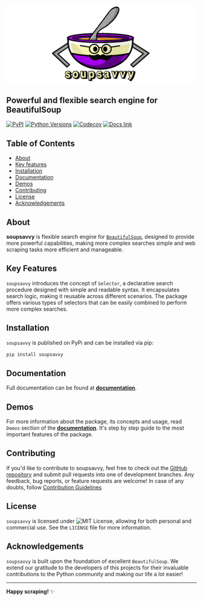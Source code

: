 ![soupsavvy](https://github.com/sewcio543/soupsavvy/blob/main/resources/logo.png?raw=true)
========

## Powerful and flexible search engine for BeautifulSoup

[![PyPI](https://img.shields.io/pypi/v/soupsavvy?color=orange)](https://pypi.org/project/soupsavvy/) [![Python Versions](https://img.shields.io/pypi/pyversions/soupsavvy)](https://www.python.org/) [![Codecov](https://codecov.io/gh/sewcio543/soupsavvy/graph/badge.svg?token=RZ51VS3QLB)](https://codecov.io/gh/sewcio543/soupsavvy) [![Docs link](https://img.shields.io/badge/docs-read-blue)](https://soupsavvy.readthedocs.io)

## Table of Contents

- [About](#about)
- [Key features](#key-features)
- [Installation](#installation)
- [Documentation](#documentation)
- [Demos](#demos)
- [Contributing](#contributing)
- [License](#license)
- [Acknowledgements](#acknowledgements)

## About

**soupsavvy** is flexible search engine for [`BeautifulSoup`](https://pypi.org/project/beautifulsoup4/), designed to provide more powerful capabilities, making more complex searches simple and web scraping tasks more efficient and manageable.

## Key Features

`soupsavvy` introduces the concept of `Selector`, a declarative search procedure designed with simple and readable syntax. It encapsulates search logic, making it reusable across different scenarios. The package offers various types of selectors that can be easily combined to perform more complex searches.

## Installation

`soupsavvy` is published on PyPi and can be installed via pip:

```bash
pip install soupsavvy
```

## Documentation

Full documentation can be found at **[documentation](https://soupsavvy.readthedocs.io)**.

## Demos

For more information about the package, its concepts and usage, read `Demos` section of the **[documentation](https://soupsavvy.readthedocs.io)**. It's step by step guide to the most important features of the package.

## Contributing

If you'd like to contribute to soupsavvy, feel free to check out the [GitHub repository](https://github.com/sewcio543/soupsavvy) and submit pull requests into one of development branches. Any feedback, bug reports, or feature requests are welcome! In case of any doubts, follow [Contribution Guidelines](https://github.com/sewcio543/soupsavvy/blob/main/CONTRIBUTING.md)

## License

`soupsavvy` is licensed under ![MIT License](https://img.shields.io/badge/license-MIT-green?style=plastic), allowing for both personal and commercial use. See the `LICENSE` file for more information.

## Acknowledgements

`soupsavvy` is built upon the foundation of excellent `BeautifulSoup`. We extend our gratitude to the developers of this projects for their invaluable contributions to the Python community and making our life a lot easier!

-----------------

**Happy scraping!** ✨
